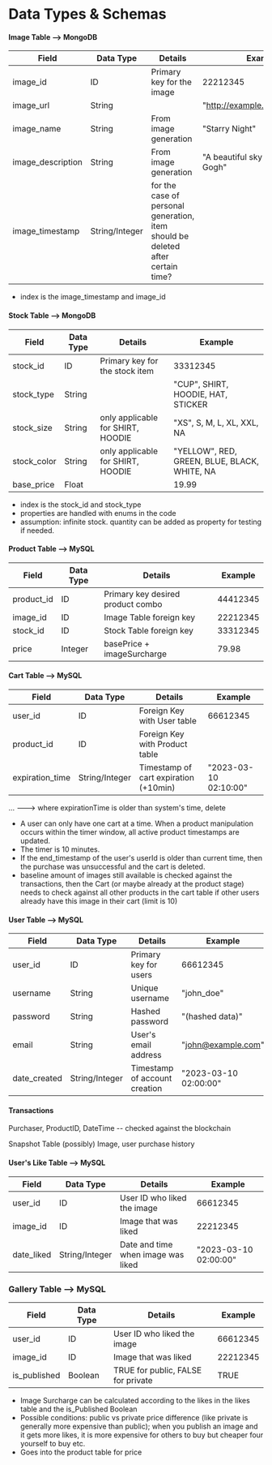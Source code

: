 # Data Types & Schemas

#### Image Table --> MongoDB

| Field            | Data Type          | Details                           | Example                                  |
|------------------|--------------------|-----------------------------------|------------------------------------------|
| image_id          | ID                 | Primary key for the image         | 22212345                                 | <--- created during image generation
| image_url         | String             |                                   | "http://example.com/image.jpg"           |
| image_name        | String             | From image generation             | "Starry Night"                           |
| image_description | String             | From image generation             | "A beautiful sky inspired by Van Gogh"   |
| image_timestamp   | String/Integer     | for the case of personal generation, item should be deleted after certain time? | |

- index is the image_timestamp and image_id


#### Stock Table --> MongoDB

| Field            | Data Type          | Details                           | Example                                      |
|------------------|--------------------|-----------------------------------|----------------------------------------------|
| stock_id          | ID                 | Primary key for the stock item    | 33312345                                     | 
| stock_type        | String             |                                   | "CUP", SHIRT, HOODIE, HAT, STICKER           |   
| stock_size        | String             | only applicable for SHIRT, HOODIE | "XS", S, M, L, XL, XXL,      NA              |
| stock_color       | String             | only applicable for SHIRT, HOODIE | "YELLOW", RED, GREEN, BLUE, BLACK, WHITE, NA |
| base_price        | Float              |                                   | 19.99                                        |

- index is the stock_id and stock_type
- properties are handled with enums in the code
- assumption: infinite stock. quantity can be added as property for testing if needed.

#### Product Table --> MySQL

| Field            | Data Type          | Details                           | Example                                  |
|------------------|--------------------|-----------------------------------|------------------------------------------|
| product_id        | ID                 | Primary key desired product combo | 44412345                                 | 
| image_id          | ID                 | Image Table foreign key           | 22212345                                 | 
| stock_id          | ID                 | Stock Table foreign key           | 33312345                                 | 
| price     | Integer              | basePrice + imageSurcharge        | 79.98                                    | ---> aggregation


#### Cart Table --> MySQL

| Field            | Data Type          | Details                              | Example               |
|------------------|--------------------|--------------------------------------|-----------------------|
| user_id           | ID                 | Foreign Key with User table          | 66612345              |
| product_id        | ID                 | Foreign Key with Product table       | 
| expiration_time   | String/Integer     | Timestamp of cart expiration (+10min)| "2023-03-10 02:10:00" |
...
 ---> where expirationTime is older than system's time, delete

- A user can only have one cart at a time. When a product manipulation occurs within the timer window, all active product timestamps are updated.
- The timer is 10 minutes.
- If the end_timestamp of the user's userId is older than current time, then the purchase was unsuccessful and the cart is deleted.
- baseline amount of images still available is checked against the transactions, then the Cart (or maybe already at the product stage) needs to check against all other products in the cart table if other users already have this image in their cart (limit is 10)


#### User Table --> MySQL

| Field            | Data Type          | Details                              | Example               |
|------------------|--------------------|--------------------------------------|-----------------------|
| user_id           | ID                 | Primary key for users                | 66612345              |
| username         | String             | Unique username                      | "john_doe"            |
| password     | String             | Hashed password                      | "(hashed data)"       |
| email        | String             | User's email address                 | "john@example.com"    |
| date_created | String/Integer     | Timestamp of account creation        | "2023-03-10 02:00:00" |

#### Transactions
Purchaser, ProductID, DateTime -- checked against the blockchain

Snapshot Table (possibly)
Image, user purchase history


#### User's Like Table --> MySQL

| Field            | Data Type          | Details                              | Example               |
|------------------|--------------------|--------------------------------------|-----------------------|
| user_id           | ID                 | User ID who liked the image          | 66612345              |
| image_id          | ID                 | Image that was liked                 | 22212345              |
| date_liked         | String/Integer     | Date and time when  image was liked  | "2023-03-10 02:00:00" | ---> allows filtering by date & updates to deleted images


### Gallery Table --> MySQL
| Field            | Data Type          | Details                              | Example               |
|------------------|--------------------|--------------------------------------|-----------------------|
| user_id           | ID                 | User ID who liked the image          | 66612345              |
| image_id          | ID                 | Image that was liked                 | 22212345              | 
| is_published         | Boolean     | TRUE for public, FALSE for private  | TRUE |

- Image Surcharge can be calculated according to the likes in the likes table and the is_Published Boolean 
- Possible conditions: public vs private price difference (like private is generally more expensive than public); when you publish an image and it gets more likes, it is more expensive for others to buy but cheaper four yourself to buy etc. 
- Goes into the product table for price